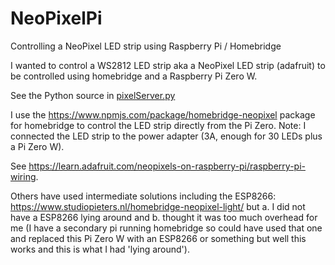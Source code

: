 # NeoPixelPi
Controlling a NeoPixel LED strip using Raspberry Pi / Homebridge

I wanted to control a WS2812 LED strip aka a NeoPixel LED strip (adafruit) to be controlled using homebridge and a Raspberry Pi Zero W.

See the Python source in <a href="https://github.com/jakorten/NeoPixelPi/blob/master/pixelServer.py">pixelServer.py</a>

I use the https://www.npmjs.com/package/homebridge-neopixel package for homebridge to control the LED strip directly from the Pi Zero.
Note: I connected the LED strip to the power adapter (3A, enough for 30 LEDs plus a Pi Zero W).

See https://learn.adafruit.com/neopixels-on-raspberry-pi/raspberry-pi-wiring.

Others have used intermediate solutions including the ESP8266:
https://www.studiopieters.nl/homebridge-neopixel-light/ but a. I did not have a ESP8266 lying around and b. thought it was too much overhead for me (I have a secondary pi running homebridge so could have used that one and replaced this Pi Zero W with an ESP8266 or something but well this works and this is what I had 'lying around').

